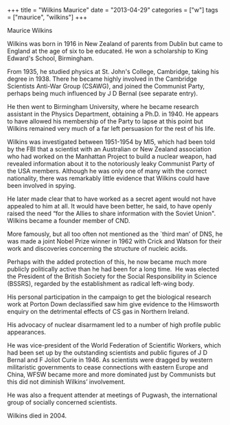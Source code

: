 +++
title = "Wilkins Maurice"
date = "2013-04-29"
categories = ["w"]
tags = ["maurice", "wilkins"]
+++

Maurice Wilkins

Wilkins was born in 1916 in New Zealand of parents from Dublin but came to England at the age of six to be educated. He won a scholarship to King Edward's School, Birmingham.

From 1935, he studied physics at St. John's College, Cambridge, taking his degree in 1938. There he became highly involved in the Cambridge Scientists Anti-War Group (CSAWG), and joined the Communist Party, perhaps being much influenced by J D Bernal (see separate entry).

He then went to Birmingham University, where he became research assistant in the Physics Department, obtaining a Ph.D. in 1940. He appears to have allowed his membership of the Party to lapse at this point but Wilkins remained very much of a far left persuasion for the rest of his life.

Wilkins was investigated between 1951-1954 by MI5, which had been told by the FBI that a scientist with an Australian or New Zealand association who had worked on the Manhattan Project to build a nuclear weapon, had revealed information about it to the notoriously leaky Communist Party of the USA members. Although he was only one of many with the correct nationality, there was remarkably little evidence that Wilkins could have been involved in spying.

He later made clear that to have worked as a secret agent would not have appealed to him at all. It would have been better, he said, to have openly raised the need “for the Allies to share information with the Soviet Union". Wilkins became a founder member of CND.

More famously, but all too often not mentioned as the \`third man’ of DNS, he was made a joint Nobel Prize winner in 1962 with Crick and Watson for their work and discoveries concerning the structure of nucleic acids. 

Perhaps with the added protection of this, he now became much more publicly politically active than he had been for a long time.  He was elected the President of the British Society for the Social Responsibility in Science (BSSRS), regarded by the establishment as radical left-wing body.

His personal participation in the campaign to get the biological research work at Porton Down declassified saw him give evidence to the Himsworth enquiry on the detrimental effects of CS gas in Northern Ireland.

His advocacy of nuclear disarmament led to a number of high profile public appearances.

He was vice-president of the World Federation of Scientific Workers, which had been set up by the outstanding scientists and public figures of J D Bernal and F Joliot Curie in 1946. As scientists were dragged by western militaristic governments to cease connections with eastern Europe and China, WFSW became more and more dominated just by Communists but this did not diminish Wilkins’ involvement.

He was also a frequent attender at meetings of Pugwash, the international group of socially concerned scientists.

Wilkins died in 2004.
